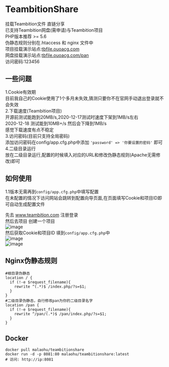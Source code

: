 # TeambitionShare
挂载Teambition文件 直链分享  
已支持Teambition网盘(需申请)与Teambition项目  
PHP版本推荐 >= 5.6  
伪静态规则分别在.htaccess 和 nginx 文件中  
项目挂载演示站点:[tbfile.ouoacg.com](http://tbfile.ouoacg.com)  
网盘挂载演示站点:[tbfile.ouoacg.com/pan](http://tbfile.ouoacg.com/pan)  
访问密码:123456  
## 一些问题
1.Cookie有效期  
目前我自己的Cookie使用了1个多月未失效,猜测只要你不在官网手动退出登录就不会失效  
2.下载速度(Teambition项目)  
开源前测试能跑到20MB/s,2020-12-17测试时速度下架到1MB/s左右  
2020-12-18 测试能到10MB+/s 然后会下降到1MB/s  
感觉下载速度有点不稳定  
3.访问密码(目前只支持全局密码)  
添加访问密码在config/app.cfg.php中添加 `'password' => '你要设置的密码'` 即可  
4.二级目录运行  
放在二级目录运行,配置的时候填入对应的URL和修改伪静态规则(Apache无需修改)即可  
## 如何使用
1.1版本无需再到`config/app.cfg.php`中填写配置  
在未配置的情况下访问网站会跳转到配置向导页面,在页面填写Cookie和项目ID即可自动生成配置文件  
   
先去 www.teambition.com 注册登录  
然后去项目 创建一个项目  
![image](https://ae01.alicdn.com/kf/U78fa30b3f30b47de96af1449808e153cV.jpg)  
然后获取Cookie和项目ID 填到`config/app.cfg.php`中  
![image](https://ae01.alicdn.com/kf/U6ac816255ae44212a0b10f8d56b8cc01k.jpg)  
![image](https://ae01.alicdn.com/kf/Ube8a1476632a48c59f760d19fec97f79F.jpg) 

## Nginx伪静态规则
```
#根目录伪静态
location / {
  if (!-e $request_filename){
    rewrite ^(.*)$ /index.php/?s=$1;
  }
}
#二级目录伪静态，自行修改pan为你的二级目录名字
location /pan {
  if (!-e $request_filename){
    rewrite ^/pan/(.*)$ /pan/index.php/?s=$1;
  }
}
```

## Docker
```
docker pull malaohu/teambitionshare
docker run -d -p 8081:80 malaohu/teambitionshare:latest
# 访问: http://ip:8081
```
